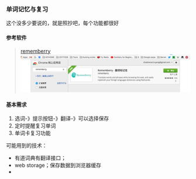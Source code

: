 ### 单词记忆与复习
这个没多少要说的，就是照抄吧，每个功能都很好
#### 参考软件
> [rememberry](https://chrome.google.com/webstore/detail/rememberry-translate-and/dipiagiiohfljcicegpgffpbnjmgjcnf?utm_source=chrome-ntp-icon)  
![](./res/remeberry.jpg)


#### 基本需求
1. 选词-》提示按钮-》翻译-》可以选择保存
2. 定时提醒复习单词
3. 单词卡复习功能  


可能用到的技术：  
* 有道词典有翻译接口；  
* web storage；保存数据到浏览器缓存
* 
